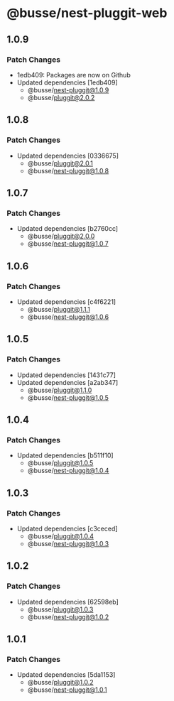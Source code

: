 # @busse/nest-pluggit-web

## 1.0.9

### Patch Changes

- 1edb409: Packages are now on Github
- Updated dependencies [1edb409]
  - @busse/nest-pluggit@1.0.9
  - @busse/pluggit@2.0.2

## 1.0.8

### Patch Changes

- Updated dependencies [0336675]
  - @busse/pluggit@2.0.1
  - @busse/nest-pluggit@1.0.8

## 1.0.7

### Patch Changes

- Updated dependencies [b2760cc]
  - @busse/pluggit@2.0.0
  - @busse/nest-pluggit@1.0.7

## 1.0.6

### Patch Changes

- Updated dependencies [c4f6221]
  - @busse/pluggit@1.1.1
  - @busse/nest-pluggit@1.0.6

## 1.0.5

### Patch Changes

- Updated dependencies [1431c77]
- Updated dependencies [a2ab347]
  - @busse/pluggit@1.1.0
  - @busse/nest-pluggit@1.0.5

## 1.0.4

### Patch Changes

- Updated dependencies [b511f10]
  - @busse/pluggit@1.0.5
  - @busse/nest-pluggit@1.0.4

## 1.0.3

### Patch Changes

- Updated dependencies [c3ceced]
  - @busse/pluggit@1.0.4
  - @busse/nest-pluggit@1.0.3

## 1.0.2

### Patch Changes

- Updated dependencies [62598eb]
  - @busse/pluggit@1.0.3
  - @busse/nest-pluggit@1.0.2

## 1.0.1

### Patch Changes

- Updated dependencies [5da1153]
  - @busse/pluggit@1.0.2
  - @busse/nest-pluggit@1.0.1
